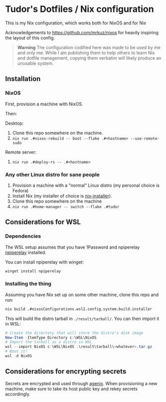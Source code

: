 # Tudor's Dotfiles / Nix configuration

This is my Nix configuration, which works both for NixOS and for Nix

Acknowledgements to https://github.com/mrkuz/nixos for heavily inspiring the layout of this config.

> **Warning**
> The configuration codified here was made to be used by me and only me.
> While I am publishing them to help others to learn Nix and dotfile management,
> copying them verbatim will likely produce an unusable system.

## Installation

### NixOS

First, provision a machine with NixOS.

Then:

Desktop:
1. Clone this repo somewhere on the machine.
2. `nix run .#nixos-rebuild -- boot --flake .#<hostname> --use-remote-sudo`

Remote server:
1. `nix run .#deploy-rs -- .#<hostname>`

### Any other Linux distro for sane people

1. Provision a machine with a "normal" Linux distro (my personal choice is Fedora)
2. Install Nix (my installer of choice is [nix-installer][nix-installer]).
3. Clone this repo somewhere on the machine
4. `nix run .#home-manager -- switch --flake .#tudor`

## Considerations for WSL

### Dependencies

The WSL setup assumes that you have 1Password and npiperelay [npiperelay] installed.

[npiperelay]: https://github.com/jstarks/npiperelay

You can install npiperelay with winget:

```powershell
winget install npiperelay
```

### Installing the thing

Assuming you have Nix set up on some other machine, clone this repo and run:

```bash
nix build .#nixosConfigurations.wsl2.config.system.build.installer
```

This will build the distro tarball in `./result/tarball/`. You can then import it in WSL:

```powershell
# Create the directory that will store the distro's disk image
New-Item -ItemType Directory c:\WSL\NixOS
# Import the tarball as a distro in WSL
wsl --import NixOS c:\WSL\NixOS .\result\tarball\<whatever>.tar.gz
# Boot it!
wsl -d NixOS
```

## Considerations for encrypting secrets

Secrets are encrypted and used through [agenix][agenix]. When provisioning a new machine, make sure to
take its host public key and rekey secrets accordingly.

[nix-installer]: https://github.com/DeterminateSystems/nix-installer
[agenix]: https://github.com/ryantm/agenix/